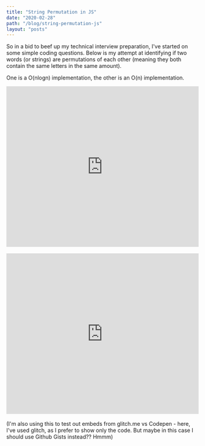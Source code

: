 ```yaml
---
title: "String Permutation in JS"
date: "2020-02-28"
path: "/blog/string-permutation-js"
layout: "posts"
---
```


So in a bid to beef up my technical interview preparation, I've started on some simple coding questions. Below is my attempt at identifying if two words (or strings) are permutations of each other (meaning they both contain the same letters in the same amount).

One is a O(nlogn) implementation, the other is an O(n) implementation.

<div class="glitch-embed-wrap" style="height: 420px; width: 100%;">
  <iframe
    src="https://glitch.com/embed/#!/embed/stringpermutation?path=script.js&previewSize=0&sidebarCollapsed=true"
    title="stringpermutation on Glitch"
    allow="geolocation; microphone; camera; midi; vr; encrypted-media"
    style="height: 100%; width: 100%; border: 0;">
  </iframe>
</div>
<br>
<div class="glitch-embed-wrap" style="height: 420px; width: 100%;">
  <iframe
    src="https://glitch.com/embed/#!/embed/stringpermutationkvp?path=script.js&previewSize=0&sidebarCollapsed=true"
    title="stringpermutation on Glitch"
    allow="geolocation; microphone; camera; midi; vr; encrypted-media"
    style="height: 100%; width: 100%; border: 0;">
  </iframe>
</div>
<br>
(I'm also using this to test out embeds from glitch.me vs Codepen - here, I've used glitch, as I prefer to show only the code. But maybe in this case I should use Github Gists instead?? Hmmm)
